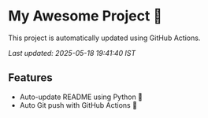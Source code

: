 # My Awesome Project 🚀

This project is automatically updated using GitHub Actions.

_Last updated: 2025-05-18 19:41:40 IST_

## Features
- Auto-update README using Python 🐍
- Auto Git push with GitHub Actions 🤖
